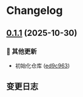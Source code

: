 # Changelog

## [0.1.1](https://github.com/CandriaJS/karin-plugin-git/compare/v0.1.0...v0.1.1) (2025-10-30)


### 🔧 其他更新

* 初始化仓库 ([ed9c963](https://github.com/CandriaJS/karin-plugin-git/commit/ed9c9631e556bdd8d6669413e7fd0e55ead47527))

## 变更日志
